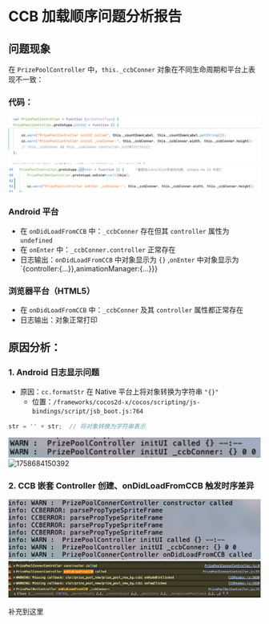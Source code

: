 # CCB 加载顺序问题分析报告

## 问题现象

在 `PrizePoolController` 中，`this._ccbConner` 对象在不同生命周期和平台上表现不一致：

### 代码：

![1758684252684](image/CCB加载顺序问题分析/1758684252684.png)![1758684258992](image/CCB加载顺序问题分析/1758684258992.png)

### Android 平台

- 在 `onDidLoadFromCCB` 中：`_ccbConner` 存在但其 `controller` 属性为 `undefined`
- 在 `onEnter` 中：`_ccbConner.controller` 正常存在
- 日志输出：`onDidLoadFromCCB` 中对象显示为 `{}` ,`onEnter` 中对象显示为 `{controller:{...}},animationManager:{...}}}

### 浏览器平台（HTML5）

- 在 `onDidLoadFromCCB` 中：`_ccbConner` 及其 `controller` 属性都正常存在
- 日志输出：对象正常打印

## 原因分析：

### 1. Android 日志显示问题

- 原因：`cc.formatStr` 在 Native 平台上将对象转换为字符串 `"{}"`
  - 位置：`/frameworks/cocos2d-x/cocos/scripting/js-bindings/script/jsb_boot.js:764`

```javascript
str = '' + str;  // 将对象转换为字符串表示
```

![1758697703108](image/CCB加载顺序问题分析/1758697703108.png)![1758684150392](https://file+.vscode-resource.vscode-cdn.net/Users/ghost/work/WorldTourCasino/docs/%E6%95%85%E9%9A%9C%E6%8E%92%E6%9F%A5/image/CCB%E5%8A%A0%E8%BD%BD%E9%A1%BA%E5%BA%8F%E9%97%AE%E9%A2%98%E5%88%86%E6%9E%90/1758684150392.png)

### 2. CCB 嵌套 Controller 创建、onDidLoadFromCCB 触发时序差异

![1758697898816](image/CCB加载顺序问题分析/1758697898816.png)![1758697923065](image/CCB加载顺序问题分析/1758697923065.png)

补充到这里
